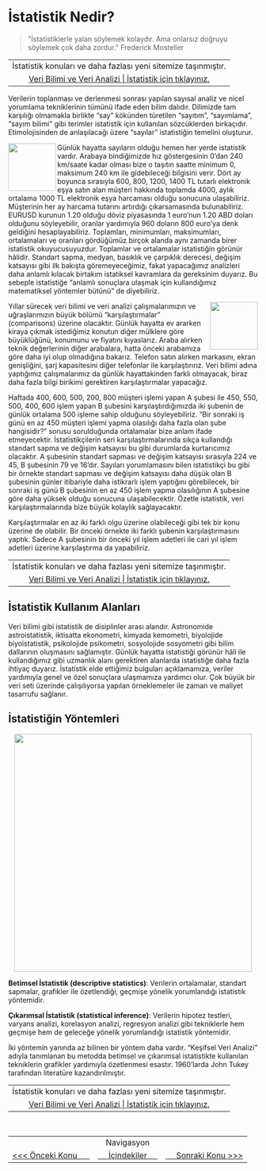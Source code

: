 # İstatistik Nedir?

> "İstatistiklerle yalan söylemek kolaydır. Ama onlarsız doğruyu söylemek çok daha zordur."
> Frederick Mosteller

<table align="center">
  <tr align="center">
    <td>İstatistik konuları ve daha fazlası yeni sitemize taşınmıştır.</td>
  </tr>
  <tr align="center">
    <td><a href="https://zinzinzibidi.com/veri_bilimi_ve_veri_analizi/istatistik">Veri Bilimi ve Veri Analizi | İstatistik için tıklayınız.</a></td>
  </tr>
</table>

Verilerin toplanması ve derlenmesi sonrası yapılan sayısal analiz ve nicel yorumlama tekniklerinin tümünü ifade eden bilim dalıdır. Dilimizde tam karşılığı olmamakla birlikte “say” kökünden türetilen “sayıtım”, “sayımlama”, “sayım bilimi” gibi terimler istatistik için kullanılan sözcüklerden birkaçıdır. Etimolojisinden de anlaşılacağı üzere “sayılar” istatistiğin temelini oluşturur.

<img src="https://zinzinzibidi.com/img/istatistik/dolar2.png" align="left" style="width: 96px;"/> Günlük hayatta sayıların olduğu hemen her yerde istatistik vardır. Arabaya bindiğimizde hız göstergesinin 0’dan 240 km/saate kadar olması bize o taşıtın saatte minimum 0, maksimum 240 km ile gidebileceği bilgisini verir. Dört ay boyunca sırasıyla 600, 800, 1200, 1400 TL tutarlı elektronik eşya satın alan müşteri hakkında toplamda 4000, aylık ortalama 1000 TL elektronik eşya harcaması olduğu sonucuna ulaşabiliriz. Müşterinin her ay harcama tutarını artırdığı çıkarsamasında bulunabiliriz. EURUSD kurunun 1.20 olduğu döviz piyasasında 1 euro’nun 1.20 ABD doları olduğunu söyleyebilir, oranlar yardımıyla 960 doların 800 euro’ya denk geldiğini hesaplayabiliriz. Toplamları, minimumları, maksimumları, ortalamaları ve oranları gördüğümüz birçok alanda aynı zamanda birer istatistik okuyucusuyuzdur. Toplamlar ve ortalamalar istatistiğin görünür hâlidir. Standart sapma, medyan, basıklık ve çarpıklık derecesi, değişim katsayısı gibi ilk bakışta göremeyeceğimiz, fakat yapacağımız analizleri daha anlamlı kılacak birtakım istatiksel kavramlara da gereksinim duyarız. Bu sebeple istatistiğe “anlamlı sonuçlara ulaşmak için kullandığımız matematiksel yöntemler bütünü” de diyebiliriz.

<img src="https://zinzinzibidi.com/img/istatistik/line-chart.png" align="right" style="width: 96px;"/> Yıllar sürecek veri bilimi ve veri analizi çalışmalarımızın ve uğraşlarımızın büyük bölümü “karşılaştırmalar” (comparisons) üzerine olacaktır. Günlük hayatta ev ararken kiraya çıkmak istediğimiz konutun diğer mülklere göre büyüklüğünü, konumunu ve fiyatını kıyaslarız. Araba alırken teknik değerlerinin diğer arabalara, hatta önceki arabamıza göre daha iyi olup olmadığına bakarız. Telefon satın alırken markasını, ekran genişliğini, şarj kapasitesini diğer telefonlar ile karşılaştırırız. Veri bilimi adına yaptığımız çalışmalarımız da günlük hayattakinden farklı olmayacak, biraz daha fazla bilgi birikimi gerektiren karşılaştırmalar yapacağız.

Haftada 400, 600, 500, 200, 800 müşteri işlemi yapan A şubesi ile 450, 550, 500, 400, 600 işlem yapan B şubesini karşılaştırdığımızda iki şubenin de günlük ortalama 500 işleme sahip olduğunu söyleyebiliriz. “Bir sonraki iş günü en az 450 müşteri işlemi yapma olasılığı daha fazla olan şube hangisidir?” sorusu sorulduğunda ortalamalar bize anlam ifade etmeyecektir. İstatistikçilerin seri karşılaştırmalarında sıkça kullandığı standart sapma ve değişim katsayısı bu gibi durumlarda kurtarıcımız olacaktır. A şubesinin standart sapması ve değişim katsayısı sırasıyla 224 ve 45, B şubesinin 79 ve 16’dır. Sayıları yorumlamasını bilen istatistikçi bu gibi bir örnekte standart sapması ve değişim katsayısı daha düşük olan B şubesinin günler itibariyle daha istikrarlı işlem yaptığını görebilecek, bir sonraki iş günü B şubesinin en az 450 işlem yapma olasılığının A şubesine göre daha yüksek olduğu sonucuna ulaşabilecektir. Özetle istatistik, veri karşılaştırmalarında bize büyük kolaylık sağlayacaktır.

Karşılaştırmalar en az iki farklı olgu üzerine olabileceği gibi tek bir konu üzerine de olabilir. Bir önceki örnekte iki farklı şubenin karşılaştırmasını yaptık. Sadece A şubesinin bir önceki yıl işlem adetleri ile cari yıl işlem adetleri üzerine karşılaştırma da yapabiliriz.

<table align="center">
  <tr align="center">
    <td>İstatistik konuları ve daha fazlası yeni sitemize taşınmıştır.</td>
  </tr>
  <tr align="center">
    <td><a href="https://zinzinzibidi.com/veri_bilimi_ve_veri_analizi/istatistik">Veri Bilimi ve Veri Analizi | İstatistik için tıklayınız.</a></td>
  </tr>
</table>

## İstatistik Kullanım Alanları

Veri bilimi gibi istatistik de disiplinler arası alandır. Astronomide astroistatistik, iktisatta ekonometri, kimyada kemometri, biyolojide biyoistatistik, psikolojide psikometri, sosyolojide sosyometri gibi bilim dallarının oluşmasını sağlamıştır. Günlük hayatta istatistiği görünür hâli ile kullandığımız gibi uzmanlık alanı gerektiren alanlarda istatistiğe daha fazla ihtiyaç duyarız. İstatistik elde ettiğimiz bulguları açıklamamıza, veriler yardımıyla genel ve özel sonuçlara ulaşmamıza yardımcı olur. Çok büyük bir veri seti üzerinde çalışılıyorsa yapılan örneklemeler ile zaman ve maliyet tasarrufu sağlanır.

## İstatistiğin Yöntemleri

<p align="center">
  <img src="https://zinzinzibidi.com/img/istatistik/istatistik-yontemleri2.png" style="width: 480px;"/>
</p>

<b>Betimsel İstatistik (descriptive statistics)</b>: Verilerin ortalamalar, standart sapmalar, grafikler ile özetlendiği, geçmişe yönelik yorumlandığı istatistik yöntemidir.

<b>Çıkarımsal İstatistik (statistical inference)</b>: Verilerin hipotez testleri, varyans analizi, korelasyon analizi, regresyon analizi gibi tekniklerle hem geçmişe hem de geleceğe yönelik yorumlandığı istatistik yöntemidir.

İki yöntemin yanında az bilinen bir yöntem daha vardır. “Keşifsel Veri Analizi” adıyla tanımlanan bu metodda betimsel ve çıkarımsal istatistikte kullanılan tekniklerin grafikler yardımıyla özetlenmesi esastır. 1960’larda John Tukey tarafından literatüre kazandırılmıştır.

<table align="center">
  <tr align="center">
    <td>İstatistik konuları ve daha fazlası yeni sitemize taşınmıştır.</td>
  </tr>
  <tr align="center">
    <td><a href="https://zinzinzibidi.com/veri_bilimi_ve_veri_analizi/istatistik">Veri Bilimi ve Veri Analizi | İstatistik için tıklayınız.</a></td>
  </tr>
</table>

<br>

<table align="center">
  <tr>
    <td colspan="3" align="center">Navigasyon</td>
  </tr>
  <tr>
    <td><a href="https://github.com/zinzinzibidi/istatistik/blob/main/README.md">&#60;&#60;&#60; Önceki Konu &nbsp;&nbsp;&nbsp;&nbsp;&nbsp;</a></td>
     <td><a href="https://github.com/zinzinzibidi/istatistik/blob/main/README.md">&nbsp;&nbsp;&nbsp;&nbsp;&nbsp;İçindekiler&nbsp;&nbsp;&nbsp;&nbsp;&nbsp;</a></td>
     <td><a href="https://github.com/zinzinzibidi/istatistik/blob/main/temel-kavramlar.md">&nbsp;&nbsp;&nbsp;&nbsp;&nbsp;Sonraki Konu &#62;&#62;&#62;</a></td>
  </tr>
</table>
